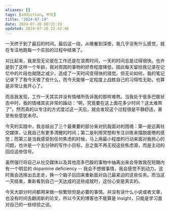 ```yaml
---
aliases: []
tags: [addiction, 中文]
title: "2024-07-19"
date: 2024-07-20 00:21:19
updated: 2024-07-20 22:42:46
---
```


一天终于到了最后的时间。最后这一段，从晚餐到深夜，我几乎没有什么感觉，就在专注地跑每一个实验的过程中结束了。

对比起来，我发现无论是在工作还是在浪费时间，一天的时间总是过得很快。也许是到了这样一个年龄，我对周围的事物的好奇程度降低，因此每天留给我记录在记忆中的片段也就随之减少，造成了一天时间变得快的错觉。但无论如何，我的笔记记录下了我今天做了些什么，而今天能够一定程度上战胜自己的习得性无助，也算是非常让我开心了。

而且我发现，工作一天其实并没有情绪所告诉我的那样难熬。当我处于低多巴胺状态中时，我的情绪其实非常的躁动：“啊，究竟要在这上面花多少时间？这太难熬了”。然而真的以专注的方式度过这一天后，就会发现这个过程很是平静舒适，甚至有些意犹未尽。

今天的实践中，我总结出了三个最重要的部分来对抗我面对的困境：第一是远离社交媒体，让我自己有更多清醒的时间；第二是利用冥想和专注训练来摆脱疲倦的感觉；而第三是当我感受到任何焦虑的时候，马上用最小程度的行动来面对我担心的问题，也许是一个五分钟的写作小目标，总之我不再无视这些焦虑源，而是主动的回应这些信号。

虽然强行将自己从社交媒体以及其他高多巴胺的事物中抽离出来会导致我在短期内有一个明显的 dopamine deficiency -- 我会不想做事情，我会感觉不到动力。这时我会选择出去走走，换一个脑子后回来重新面对自己最紧迫的这些任务。而当这一天结束，重新看到自己一天达成的这些成就时，这份心安是真实的。

今天大部分时间都用来做一些繁琐但是必要的事情。并没有读什么小说或者文章，也没有时间去翻阅新的论文，所以今天的博客也不能算是 Insight，只能是学习面对自己的一些经验之谈。
